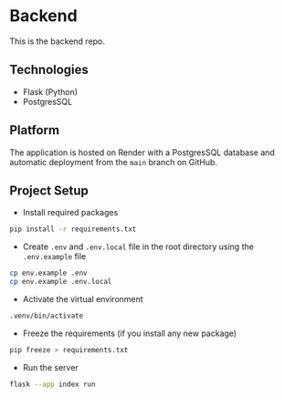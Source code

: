 # Backend
This is the backend repo.

## Technologies
- Flask (Python)
- PostgresSQL

## Platform
The application is hosted on Render with a PostgresSQL database and automatic deployment from the `main` branch on GitHub.

## Project Setup
- Install required packages
```sh
pip install -r requirements.txt
```

- Create `.env` and `.env.local` file in the root directory using the `.env.example` file
```sh
cp env.example .env
cp env.example .env.local
```

- Activate the virtual environment
```sh
.venv/bin/activate
```

- Freeze the requirements (if you install any new package)
```sh
pip freeze > requirements.txt
```

- Run the server
```sh
flask --app index run
```
